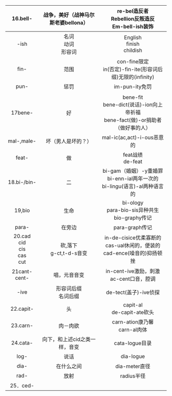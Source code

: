 |                     16.bell-                     | 战争，美好（战神马尔斯老婆bellona） |   re-bel造反者<br />Rebellion反叛造反<br />Em-bell-ish装饰   |
| :----------------------------------------------: | :---------------------------------: | :----------------------------------------------------------: |
|                       -ish                       |  名词<br />动词<br />形容词<br />   |           English<br />finish<br />childish<br />            |
|                       fin-                       |                范围                 | con-fine限定<br />in(否定)-fin-ite(形容词后缀)无限的(infinity) |
|                       pun-                       |                惩罚                 |                        im-pun-ity免罚                        |
|                                                  |                                     |                                                              |
|                     17bene-                      |                 好                  | bene-fit<br />bene-dict(说话)-ion向上帝祈福<br />bene-fact(做)-or捐助者（做好事的人）<br /> |
|                    mal-,male-                    |         坏（男人是坏的？）          |                  mal-ic(ac,act)-i-ous恶意的                  |
|                      feat-                       |                 做                  |                 feat战绩<br />de-feat<br />                  |
|                   18.bi-/bin-                    |                 二                  | bi-gam（婚姻）-y重婚罪<br />bi-enn-ial两年一次的<br />bi-lingu(语言)-al两种语言的<br /> |
|                      19,bio                      |                生命                 |    bi-ology<br />para-bio-sis异种共生<br />bio-graphy传记    |
|                      para-                       |               在旁边                |                        para-graph传记                        |
| 20.cad<br />cid<br />cis<br />cas<br />cut<br /> |     砍,落下<br />g-ct,t-d-s音变     | in-de-cisice优柔寡断的<br />cas-ual休闲的，便装的<br />cad-ence(噪音的)抑扬顿挫 |
|                21cant-<br />cent-                |            唱，元音音变             |      in-cent-ive激励，刺激<br />ac-cent口音，腔调<br />      |
|                       -ive                       |   形容词后缀<br />名词后缀<br />    |                    de-tect(盖子)-ive侦探                     |
|                    22.capit-                     |                 头                  |             capit-al<br />de-capit-ate砍头<br />             |
|                     23.carn-                     |              肉－肉欲               |              carn-ation康乃馨<br />carn-al肉体               |
|                     24.cata-                     |    向下，和上述cid之类一样，音变    |                        cata-logue目录                        |
|                       log-                       |                说话                 |                       dia-logue<br />                        |
|                       dia-                       |             在什么之间              |                        dia-meter直径                         |
|                       rad-                       |                放射                 |                          radius半径                          |
|                     25．ced-                     |                                     |                                                              |

